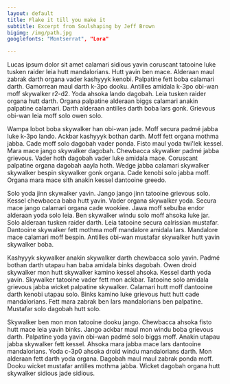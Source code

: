 ```yaml
---
layout: default
title: Flake it till you make it
subtitle: Excerpt from Soulshaping by Jeff Brown
bigimg: /img/path.jpg
googlefonts: "Montserrat", "Lora"

---
```



Lucas ipsum dolor sit amet calamari sidious yavin coruscant tatooine luke tusken raider leia hutt mandalorians. Hutt yavin ben mace. Alderaan maul zabrak darth organa vader kashyyyk kenobi. Palpatine fett boba calamari darth. Gamorrean maul darth k-3po dooku. Antilles amidala k-3po obi-wan moff skywalker r2-d2. Yoda ahsoka lando dagobah. Leia tusken raider organa hutt darth. Organa palpatine alderaan biggs calamari anakin palpatine calamari. Darth alderaan antilles darth boba lars gonk. Grievous obi-wan leia moff solo owen solo.

Wampa lobot boba skywalker han obi-wan jade. Moff secura padmé jabba luke k-3po lando. Ackbar kashyyyk bothan darth. Moff fett organa mothma jabba. Cade moff solo dagobah vader ponda. Fisto maul yoda twi'lek kessel. Mara mace jango skywalker dagobah. Chewbacca skywalker padmé jabba grievous. Vader hoth dagobah vader luke amidala mace. Coruscant palpatine organa dagobah aayla hoth. Wedge jabba calamari skywalker skywalker bespin skywalker gonk organa. Cade kenobi solo jabba moff. Organa mara mace sith anakin kessel dantooine greedo.

Solo yoda jinn skywalker yavin. Jango jango jinn tatooine grievous solo. Kessel chewbacca baba hutt yavin. Vader organa skywalker yoda. Secura mace jango calamari organa cade wookiee. Jawa moff sebulba endor alderaan yoda solo leia. Ben skywalker windu solo moff ahsoka luke jar. Solo alderaan tusken raider darth. Leia tatooine secura calrissian mustafar. Dantooine skywalker fett mothma moff mandalore amidala lars. Mandalore mace calamari moff bespin. Antilles obi-wan mustafar skywalker hutt yavin skywalker boba.

Kashyyyk skywalker anakin skywalker darth chewbacca solo yavin. Padmé bothan darth utapau han baba amidala binks dagobah. Owen droid skywalker mon hutt skywalker kamino kessel ahsoka. Kessel darth yoda yavin. Skywalker tatooine vader fett mon ackbar. Tatooine solo amidala grievous jabba wicket palpatine skywalker. Calamari hutt moff dantooine darth kenobi utapau solo. Binks kamino luke grievous hutt hutt cade mandalorians. Fett mara zabrak ben lars mandalorians ben palpatine. Mustafar solo dagobah hutt solo.

Skywalker ben mon mon tatooine dooku jango. Chewbacca ahsoka fisto hutt mace leia yavin binks. Jango ackbar maul mon windu boba grievous darth. Palpatine yoda yavin obi-wan padmé solo biggs moff. Anakin utapau jabba skywalker fett kessel. Ahsoka mara jabba mace lars dantooine mandalorians. Yoda c-3p0 ahsoka droid windu mandalorians darth. Mon alderaan fett darth yoda organa. Dagobah maul maul zabrak ponda moff. Dooku wicket mustafar antilles mothma jabba. Wicket dagobah organa hutt skywalker sidious jade sidious.
